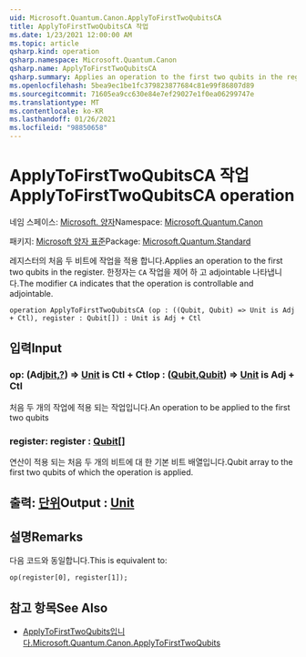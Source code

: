 ```yaml
---
uid: Microsoft.Quantum.Canon.ApplyToFirstTwoQubitsCA
title: ApplyToFirstTwoQubitsCA 작업
ms.date: 1/23/2021 12:00:00 AM
ms.topic: article
qsharp.kind: operation
qsharp.namespace: Microsoft.Quantum.Canon
qsharp.name: ApplyToFirstTwoQubitsCA
qsharp.summary: Applies an operation to the first two qubits in the register. The modifier `CA` indicates that the operation is controllable and adjointable.
ms.openlocfilehash: 5bea9ec1be1fc379823877684c81e99f86807d89
ms.sourcegitcommit: 71605ea9cc630e84e7ef29027e1f0ea06299747e
ms.translationtype: MT
ms.contentlocale: ko-KR
ms.lasthandoff: 01/26/2021
ms.locfileid: "98850658"
---
```

# <a name="applytofirsttwoqubitsca-operation"></a><span data-ttu-id="96550-102">ApplyToFirstTwoQubitsCA 작업</span><span class="sxs-lookup"><span data-stu-id="96550-102">ApplyToFirstTwoQubitsCA operation</span></span>

<span data-ttu-id="96550-103">네임 스페이스: [Microsoft. 양자](xref:Microsoft.Quantum.Canon)</span><span class="sxs-lookup"><span data-stu-id="96550-103">Namespace: [Microsoft.Quantum.Canon](xref:Microsoft.Quantum.Canon)</span></span>

<span data-ttu-id="96550-104">패키지: [Microsoft 양자 표준](https://nuget.org/packages/Microsoft.Quantum.Standard)</span><span class="sxs-lookup"><span data-stu-id="96550-104">Package: [Microsoft.Quantum.Standard](https://nuget.org/packages/Microsoft.Quantum.Standard)</span></span>


<span data-ttu-id="96550-105">레지스터의 처음 두 비트에 작업을 적용 합니다.</span><span class="sxs-lookup"><span data-stu-id="96550-105">Applies an operation to the first two qubits in the register.</span></span>
<span data-ttu-id="96550-106">한정자는 `CA` 작업을 제어 하 고 adjointable 나타냅니다.</span><span class="sxs-lookup"><span data-stu-id="96550-106">The modifier `CA` indicates that the operation is controllable and adjointable.</span></span>

```qsharp
operation ApplyToFirstTwoQubitsCA (op : ((Qubit, Qubit) => Unit is Adj + Ctl), register : Qubit[]) : Unit is Adj + Ctl
```


## <a name="input"></a><span data-ttu-id="96550-107">입력</span><span class="sxs-lookup"><span data-stu-id="96550-107">Input</span></span>

### <a name="op--qubitqubit--unit--is-adj--ctl"></a><span data-ttu-id="96550-108">op: (Adj[bit](xref:microsoft.quantum.lang-ref.qubit),[?](xref:microsoft.quantum.lang-ref.qubit)) => [Unit](xref:microsoft.quantum.lang-ref.unit)  is Ctl + Ctl</span><span class="sxs-lookup"><span data-stu-id="96550-108">op : ([Qubit](xref:microsoft.quantum.lang-ref.qubit),[Qubit](xref:microsoft.quantum.lang-ref.qubit)) => [Unit](xref:microsoft.quantum.lang-ref.unit)  is Adj + Ctl</span></span>

<span data-ttu-id="96550-109">처음 두 개의 작업에 적용 되는 작업입니다.</span><span class="sxs-lookup"><span data-stu-id="96550-109">An operation to be applied to the first two qubits</span></span>


### <a name="register--qubit"></a><span data-ttu-id="96550-110">register: [](xref:microsoft.quantum.lang-ref.qubit)</span><span class="sxs-lookup"><span data-stu-id="96550-110">register : [Qubit](xref:microsoft.quantum.lang-ref.qubit)[]</span></span>

<span data-ttu-id="96550-111">연산이 적용 되는 처음 두 개의 비트에 대 한 기본 비트 배열입니다.</span><span class="sxs-lookup"><span data-stu-id="96550-111">Qubit array to the first two qubits of which the operation is applied.</span></span>



## <a name="output--unit"></a><span data-ttu-id="96550-112">출력: [단위](xref:microsoft.quantum.lang-ref.unit)</span><span class="sxs-lookup"><span data-stu-id="96550-112">Output : [Unit](xref:microsoft.quantum.lang-ref.unit)</span></span>



## <a name="remarks"></a><span data-ttu-id="96550-113">설명</span><span class="sxs-lookup"><span data-stu-id="96550-113">Remarks</span></span>

<span data-ttu-id="96550-114">다음 코드와 동일합니다.</span><span class="sxs-lookup"><span data-stu-id="96550-114">This is equivalent to:</span></span>

```qsharp
op(register[0], register[1]);
```

## <a name="see-also"></a><span data-ttu-id="96550-115">참고 항목</span><span class="sxs-lookup"><span data-stu-id="96550-115">See Also</span></span>

- [<span data-ttu-id="96550-116">ApplyToFirstTwoQubits입니다.</span><span class="sxs-lookup"><span data-stu-id="96550-116">Microsoft.Quantum.Canon.ApplyToFirstTwoQubits</span></span>](xref:Microsoft.Quantum.Canon.ApplyToFirstTwoQubits)